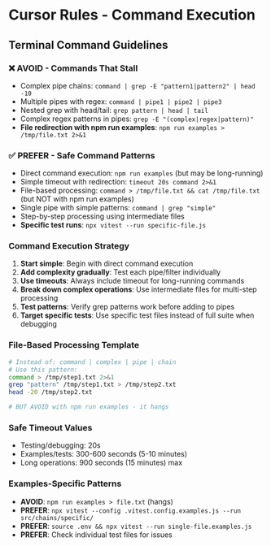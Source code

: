 # Cursor Rules - Command Execution

## Terminal Command Guidelines

### ❌ AVOID - Commands That Stall
- Complex pipe chains: `command | grep -E "pattern1|pattern2" | head -10`
- Multiple pipes with regex: `command | pipe1 | pipe2 | pipe3`
- Nested grep with head/tail: `grep pattern | head | tail`
- Complex regex patterns in pipes: `grep -E "(complex|regex|pattern)"`
- **File redirection with npm run examples**: `npm run examples > /tmp/file.txt 2>&1`

### ✅ PREFER - Safe Command Patterns
- Direct command execution: `npm run examples` (but may be long-running)
- Simple timeout with redirection: `timeout 20s command 2>&1`
- File-based processing: `command > /tmp/file.txt && cat /tmp/file.txt` (but NOT with npm run examples)
- Single pipe with simple patterns: `command | grep "simple"`
- Step-by-step processing using intermediate files
- **Specific test runs**: `npx vitest --run specific-file.js`

### Command Execution Strategy
1. **Start simple**: Begin with direct command execution
2. **Add complexity gradually**: Test each pipe/filter individually
3. **Use timeouts**: Always include timeout for long-running commands
4. **Break down complex operations**: Use intermediate files for multi-step processing
5. **Test patterns**: Verify grep patterns work before adding to pipes
6. **Target specific tests**: Use specific test files instead of full suite when debugging

### File-Based Processing Template
```bash
# Instead of: command | complex | pipe | chain
# Use this pattern:
command > /tmp/step1.txt 2>&1
grep "pattern" /tmp/step1.txt > /tmp/step2.txt
head -20 /tmp/step2.txt

# BUT AVOID with npm run examples - it hangs
```

### Safe Timeout Values
- Testing/debugging: 20s
- Examples/tests: 300-600 seconds (5-10 minutes)
- Long operations: 900 seconds (15 minutes) max

### Examples-Specific Patterns
- **AVOID**: `npm run examples > file.txt` (hangs)
- **PREFER**: `npx vitest --config .vitest.config.examples.js --run src/chains/specific/`
- **PREFER**: `source .env && npx vitest --run single-file.examples.js`
- **PREFER**: Check individual test files for issues 
